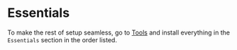 # Essentials
To make the rest of setup seamless, go to [Tools](../tool/index.md)
and install everything in the `Essentials` section in the order listed.
